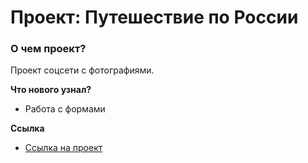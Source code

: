# Проект: Путешествие по России

### О чем проект?
Проект соцсети с фотографиями.

**Что нового узнал?**
* Работа с формами


**Ссылка**

* [Ссылка на проект](https://dimasurtaev.github.io/mesto-project/)

